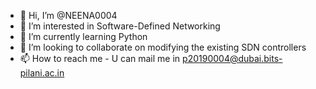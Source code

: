 - 👋 Hi, I’m @NEENA0004
- 👀 I’m interested in Software-Defined Networking
- 🌱 I’m currently learning Python
- 💞️ I’m looking to collaborate on modifying the existing SDN controllers 
- 📫 How to reach me - U can mail me in p20190004@dubai.bits-pilani.ac.in

<!---
NEENA0004/NEENA0004 is a ✨ special ✨ repository because its `README.md` (this file) appears on your GitHub profile.
You can click the Preview link to take a look at your changes.
--->
